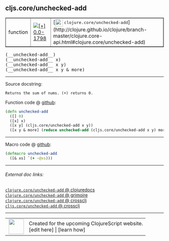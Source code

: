 ## cljs.core/unchecked-add



 <table border="1">
<tr>
<td>function</td>
<td><a href="https://github.com/cljsinfo/cljs-api-docs/tree/0.0-1798"><img valign="middle" alt="[+] 0.0-1798" title="Added in 0.0-1798" src="https://img.shields.io/badge/+-0.0--1798-lightgrey.svg"></a> </td>
<td>
[<img height="24px" valign="middle" src="http://i.imgur.com/1GjPKvB.png"> <samp>clojure.core/unchecked-add</samp>](http://clojure.github.io/clojure/branch-master/clojure.core-api.html#clojure.core/unchecked-add)
</td>
</tr>
</table>


 <samp>
(__unchecked-add__)<br>
</samp>
 <samp>
(__unchecked-add__ x)<br>
</samp>
 <samp>
(__unchecked-add__ x y)<br>
</samp>
 <samp>
(__unchecked-add__ x y & more)<br>
</samp>

---





Source docstring:

```
Returns the sum of nums. (+) returns 0.
```


Function code @ [github](https://github.com/clojure/clojurescript/blob/r1909/src/cljs/cljs/core.cljs#L1511-L1516):

```clj
(defn unchecked-add
  ([] 0)
  ([x] x)
  ([x y] (cljs.core/unchecked-add x y))
  ([x y & more] (reduce unchecked-add (cljs.core/unchecked-add x y) more)))
```

<!--
Repo - tag - source tree - lines:

 <pre>
clojurescript @ r1909
└── src
    └── cljs
        └── cljs
            └── <ins>[core.cljs:1511-1516](https://github.com/clojure/clojurescript/blob/r1909/src/cljs/cljs/core.cljs#L1511-L1516)</ins>
</pre>

-->

---

Macro code @ [github](https://github.com/clojure/clojurescript/blob/r1909/src/clj/cljs/core.clj#L299-L300):

```clj
(defmacro unchecked-add
  ([& xs] `(+ ~@xs)))
```

<!--
Repo - tag - source tree - lines:

 <pre>
clojurescript @ r1909
└── src
    └── clj
        └── cljs
            └── <ins>[core.clj:299-300](https://github.com/clojure/clojurescript/blob/r1909/src/clj/cljs/core.clj#L299-L300)</ins>
</pre>
-->

---


###### External doc links:

[`clojure.core/unchecked-add` @ clojuredocs](http://clojuredocs.org/clojure.core/unchecked-add)<br>
[`clojure.core/unchecked-add` @ grimoire](http://conj.io/store/v1/org.clojure/clojure/1.7.0-beta3/clj/clojure.core/unchecked-add/)<br>
[`clojure.core/unchecked-add` @ crossclj](http://crossclj.info/fun/clojure.core/unchecked-add.html)<br>
[`cljs.core/unchecked-add` @ crossclj](http://crossclj.info/fun/cljs.core.cljs/unchecked-add.html)<br>

---

 <table>
<tr><td>
<img valign="middle" align="right" width="48px" src="http://i.imgur.com/Hi20huC.png">
</td><td>
Created for the upcoming ClojureScript website.<br>
[edit here] | [learn how]
</td></tr></table>

[edit here]:https://github.com/cljsinfo/cljs-api-docs/blob/master/cljsdoc/cljs.core_unchecked-add.cljsdoc
[learn how]:https://github.com/cljsinfo/cljs-api-docs/wiki/cljsdoc-files

<!--

This information was too distracting to show to readers, but I'll leave it
commented here since it is helpful to:

- pretty-print the data used to generate this document
- and show how to retrieve that data



The API data for this symbol:

```clj
{:ns "cljs.core",
 :name "unchecked-add",
 :signature ["[]" "[x]" "[x y]" "[x y & more]"],
 :history [["+" "0.0-1798"]],
 :type "function",
 :full-name-encode "cljs.core_unchecked-add",
 :source {:code "(defn unchecked-add\n  ([] 0)\n  ([x] x)\n  ([x y] (cljs.core/unchecked-add x y))\n  ([x y & more] (reduce unchecked-add (cljs.core/unchecked-add x y) more)))",
          :title "Function code",
          :repo "clojurescript",
          :tag "r1909",
          :filename "src/cljs/cljs/core.cljs",
          :lines [1511 1516]},
 :extra-sources [{:code "(defmacro unchecked-add\n  ([& xs] `(+ ~@xs)))",
                  :title "Macro code",
                  :repo "clojurescript",
                  :tag "r1909",
                  :filename "src/clj/cljs/core.clj",
                  :lines [299 300]}],
 :full-name "cljs.core/unchecked-add",
 :clj-symbol "clojure.core/unchecked-add",
 :docstring "Returns the sum of nums. (+) returns 0."}

```

Retrieve the API data for this symbol:

```clj
;; from Clojure REPL
(require '[clojure.edn :as edn])
(-> (slurp "https://raw.githubusercontent.com/cljsinfo/cljs-api-docs/catalog/cljs-api.edn")
    (edn/read-string)
    (get-in [:symbols "cljs.core/unchecked-add"]))
```

-->
